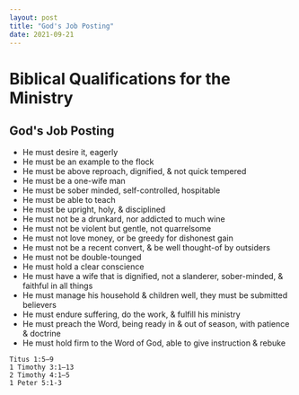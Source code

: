 ```yaml
---
layout: post
title: "God's Job Posting"
date: 2021-09-21
---
```


# Biblical Qualifications for the Ministry

## God's Job Posting

- He must desire it, eagerly
- He must be an example to the flock
- He must be above reproach, dignified, & not quick tempered
- He must be a one-wife man
- He must be sober minded, self-controlled, hospitable
- He must be able to teach
- He must be upright, holy, & disciplined
- He must not be a drunkard, nor addicted to much wine
- He must not be violent but gentle, not quarrelsome
- He must not love money, or be greedy for dishonest gain
- He must not be a recent convert, & be well thought-of by outsiders
- He must not be double-tounged
- He must hold a clear conscience
- He must have a wife that is dignified, not a slanderer, sober-minded, & faithful in all things
- He must manage his household & children well, they must be submitted believers 
- He must endure suffering, do the work, & fulfill his ministry
- He must preach the Word, being ready in & out of season, with patience & doctrine
- He must hold firm to the Word of God, able to give instruction & rebuke

```
Titus 1:5–9
1 Timothy 3:1–13
2 Timothy 4:1–5
1 Peter 5:1-3
```


